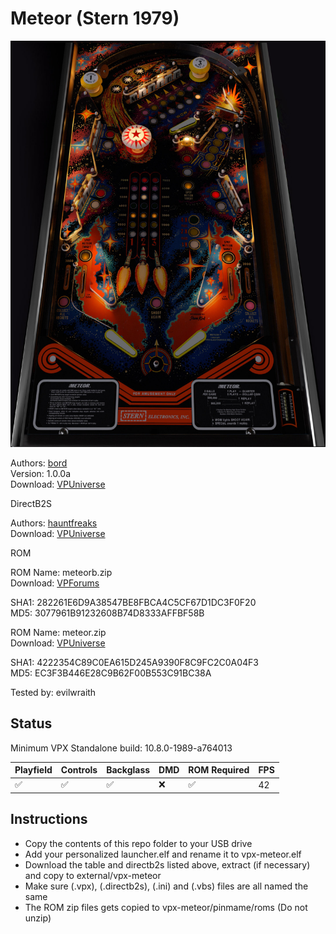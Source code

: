 # Meteor (Stern 1979)

![Table Preview](https://github.com/evilwraith/vpx-images/blob/main/vpx-meteor.jpg)

Authors: [bord](https://vpuniverse.com/profile/9265-bord/)  
Version: 1.0.0a  
Download: [VPUniverse](https://vpuniverse.com/files/file/8519-meteor-stern-1979-sk-5/)

DirectB2S

Authors: [hauntfreaks](https://vpuniverse.com/profile/5216-hauntfreaks/)  
Download: [VPUniverse](https://vpuniverse.com/files/file/14461-meteor-stern-1979-b2s/)

ROM

ROM Name: meteorb.zip  
Download: [VPForums](https://www.vpforums.org/index.php?app=downloads&showfile=738)  

SHA1: 282261E6D9A38547BE8FBCA4C5CF67D1DC3F0F20  
MD5:  3077961B91232608B74D8333AFFBF58B

ROM Name: meteor.zip  
Download: [VPUniverse](https://vpuniverse.com/files/file/1340-meteorzip/)  

SHA1: 4222354C89C0EA615D245A9390F8C9FC2C0A04F3  
MD5: EC3F3B446E28C9B62F00B553C91BC38A

Tested by: evilwraith

## Status 

Minimum VPX Standalone build: 10.8.0-1989-a764013

| Playfield | Controls | Backglass | DMD | ROM Required | FPS | 
|-----------|----------|-----------|-----|--------------|-----|
| :white_check_mark: | :white_check_mark: | :white_check_mark: | :x: | :white_check_mark: | 42 |

## Instructions

- Copy the contents of this repo folder to your USB drive
- Add your personalized launcher.elf and rename it to vpx-meteor.elf
- Download the table and directb2s listed above, extract (if necessary) and copy to external/vpx-meteor
- Make sure (.vpx), (.directb2s), (.ini) and (.vbs) files are all named the same
- The ROM zip files gets copied to vpx-meteor/pinmame/roms (Do not unzip)
